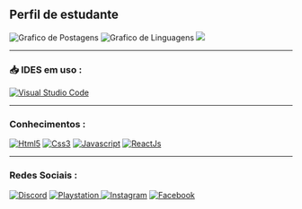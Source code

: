 <!-- Edição de Perfil INICIO -->

<h2>Perfil de estudante</h2>
<p align="left">
    <img src="https://github-readme-stats.vercel.app/api?username=Gabriel7818&show_icons=true&custom_title=Side-Street&title_color=ffffff&bg_color=161B22&text_color=11bbb2&count_private=true&icon_color=ffffff&border_color=161B22" alt="Grafico de Postagens"/>
    <img src="https://github-readme-stats.vercel.app/api/top-langs/?username=Gabriel7818&layout=compact&title_color=ffffff&bg_color=161B22&text_color=11bbb2&count_private=true&icon_color=11bbb2&border_color=161B22&show_icons=true&custom_title=Linguagens mais usadas" alt="Grafico de Linguagens"/>
    <img src="https://discord.c99.nl/widget/theme-4/405853277046046720.png"/>
    <hr>
<h3>📥 IDES em uso :</h3>
<a href="https://pt.wikipedia.org/wiki/Visual_Studio_Code"> <img alt="Visual Studio Code" src="https://img.shields.io/badge/VisualStudioCode-0078d7.svg?style=for-the-badge&logo=visual-studio-code&logoColor=white"/>
</a>
    <hr>
<h3>Conhecimentos :</h3>
<a href="https://pt.wikipedia.org/wiki/HTML5"> <img alt="Html5" src="https://img.shields.io/badge/html5-%23E34F26.svg?style=for-the-badge&logo=html5&logoColor=white"/></a>
<a href="https://pt.wikipedia.org/wiki/CSS3"> <img alt="Css3" src="https://img.shields.io/badge/css3-%231572B6.svg?style=for-the-badge&logo=css3&logoColor=white"/></a>
<a href="https://pt.wikipedia.org/wiki/JavaScript"> <img alt="Javascript" src="https://img.shields.io/badge/javascript-%23323330.svg?style=for-the-badge&logo=javascript&logoColor=%23F7DF1E"/></a>
<a href="https://pt.wikipedia.org/wiki/React_(JavaScript)"> <img alt="ReactJs" src="https://img.shields.io/badge/ReactJs-%2320232a.svg?style=for-the-badge&logo=react&logoColor=%2361DAFB"/></a>
    <hr>
<h3>Redes Sociais :</h3>    
<a href="https://discord.gg/exX6rNenXq"> <img alt="Discord" src="https://img.shields.io/badge/Discord-%237289DA.svg?style=for-the-badge&logo=discord&logoColor=white"/></a>
<a href="https://mypst.com.br/rank/Gabrielzim_-/?game_id=NPWR07053_00#!jogos/NPWR07053_00"> <img alt="Playstation" src="https://img.shields.io/badge/Playstation-003791?style=for-the-badge&logo=playstation&logoColor=white"/>
</a>
<a href="<!-- Falta por -->"> <img alt="Instagram" src="https://img.shields.io/badge/Instagram-E4405F?style=for-the-badge&logo=instagram&logoColor=white"/></a>
<a href="<!-- Falta por -->"> <img alt="Facebook" src="https://img.shields.io/badge/Facebook-1877F2?style=for-the-badge&logo=facebook&logoColor=white"/></a>
    
<!-- Edição de Perfil FIM -->
